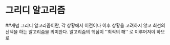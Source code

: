 # 그리디 알고리즘

##개념
그리디 알고리즘이란, 각 상황에서 이전이나 이후 상황을 고려하지 않고 최선의 선택을 하는 알고리즘을 의미한다. 알고리즘의 핵심이 ''최적의 해'' 로 이루어저야 하므로